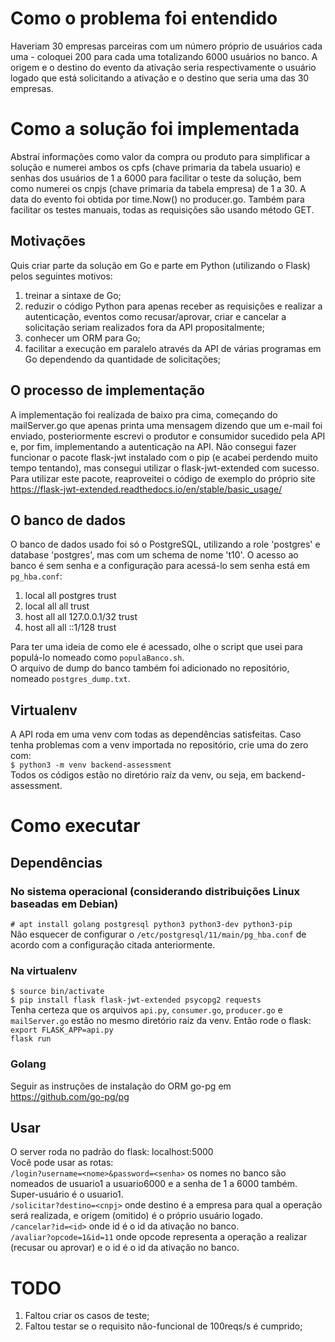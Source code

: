 # Como o problema foi entendido
Haveriam 30 empresas parceiras com um número próprio de usuários cada uma - coloquei 200 para cada uma totalizando 6000 usuários no banco. A origem e o destino do evento da ativação seria respectivamente o usuário logado que está solicitando a ativação e o destino que seria uma das 30 empresas.

# Como a solução foi implementada
Abstraí informações como valor da compra ou produto para simplificar a solução e numerei ambos os cpfs (chave primaria da tabela usuario) e senhas dos usuários de 1 a 6000 para facilitar o teste da solução, bem como numerei os cnpjs (chave primaria da tabela empresa) de 1 a 30. A data do evento foi obtida por time.Now() no producer.go. Também para facilitar os testes manuais, todas as requisições são usando método GET.

## Motivações
Quis criar parte da solução em Go e parte em Python (utilizando o Flask) pelos seguintes motivos:
1. treinar a sintaxe de Go;
2. reduzir o código Python para apenas receber as requisições e realizar a autenticação, eventos como recusar/aprovar, criar e cancelar a solicitação seriam realizados fora da API propositalmente;
3. conhecer um ORM para Go;
4. facilitar a execução em paralelo através da API de várias programas em Go dependendo da quantidade de solicitações;

## O processo de implementação
A implementação foi realizada de baixo pra cima, começando do mailServer.go que apenas printa uma mensagem dizendo que um e-mail foi enviado, posteriormente escrevi o produtor e consumidor sucedido pela API e, por fim, implementando a autenticação na API. Não consegui fazer funcionar o pacote flask-jwt instalado com o pip (e acabei perdendo muito tempo tentando), mas consegui utilizar o flask-jwt-extended com sucesso. Para utilizar este pacote, reaproveitei o código de exemplo do próprio site https://flask-jwt-extended.readthedocs.io/en/stable/basic_usage/  

## O banco de dados
O banco de dados usado foi só o PostgreSQL, utilizando a role 'postgres' e database 'postgres', mas com um schema de nome 't10'. O acesso ao banco é sem senha e a configuração para acessá-lo sem senha está em ```pg_hba.conf```:
1. local   all             postgres                                trust  
2. local   all             all                                     trust  
3. host    all             all             127.0.0.1/32            trust  
4. host    all             all             ::1/128                 trust  

Para ter uma ideia de como ele é acessado, olhe o script que usei para populá-lo nomeado como ```populaBanco.sh```.  
O arquivo de dump do banco também foi adicionado no repositório, nomeado ```postgres_dump.txt```.  

## Virtualenv
A API roda em uma venv com todas as dependências satisfeitas. Caso tenha problemas com a venv importada no repositório, crie uma do zero com:  
```$ python3 -m venv backend-assessment```  
Todos os códigos estão no diretório raíz da venv, ou seja, em backend-assessment.  

# Como executar
## Dependências
### No sistema operacional (considerando distribuições Linux baseadas em Debian)  
```# apt install golang postgresql python3 python3-dev python3-pip```  
Não esquecer de configurar o ```/etc/postgresql/11/main/pg_hba.conf``` de acordo com a configuração citada anteriormente.  

### Na virtualenv  
```$ source bin/activate```  
```$ pip install flask flask-jwt-extended psycopg2 requests```  
Tenha certeza que os arquivos ```api.py```, ```consumer.go```, ```producer.go``` e ```mailServer.go``` estão no mesmo diretório raíz da venv. Então rode o flask:  
```export FLASK_APP=api.py```  
```flask run```  

### Golang
Seguir as instruções de instalação do ORM go-pg em https://github.com/go-pg/pg  

## Usar
O server roda no padrão do flask: localhost:5000  
Você pode usar as rotas:  
```/login?username=<nome>&password=<senha>``` os nomes no banco são nomeados de usuario1 a usuario6000 e a senha de 1 a 6000 também. Super-usuário é o usuario1.  
```/solicitar?destino=<cnpj>``` onde destino é a empresa para qual a operação será realizada, e origem (omitido) é o próprio usuário logado.  
```/cancelar?id=<id>``` onde id é o id da ativação no banco.  
```/avaliar?opcode=1&id=11``` onde opcode representa a operação a realizar (recusar ou aprovar) e o id é o id da ativação no banco.  

# TODO
1. Faltou criar os casos de teste;
2. Faltou testar se o requisito não-funcional de 100reqs/s é cumprido;
